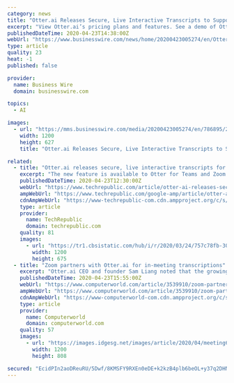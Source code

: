 ```yaml
---
category: news
title: "Otter.ai Releases Secure, Live Interactive Transcripts to Support Remote Work and Distance Learning"
excerpt: "View Otter.ai’s pricing plans and features. See a demo of Otter.ai Live Video Meeting Notes for Zoom, check out the Quick Start Guide, or sign up here for Otter for Teams. Otter.ai creates award-winning technologies and products that make valuable information from voice conversations instantly accessible and actionable. The Otter Voice ..."
publishedDateTime: 2020-04-23T14:38:00Z
webUrl: "https://www.businesswire.com/news/home/20200423005274/en/Otter.ai-Releases-Secure-Live-Interactive-Transcripts-Support"
type: article
quality: 23
heat: -1
published: false

provider:
  name: Business Wire
  domain: businesswire.com

topics:
  - AI

images:
  - url: "https://mms.businesswire.com/media/20200423005274/en/786895/23/4347043_Otter_Zoom_logo.jpg"
    width: 1200
    height: 627
    title: "Otter.ai Releases Secure, Live Interactive Transcripts to Support Remote Work and Distance Learning"

related:
  - title: "Otter.ai releases secure, live interactive transcripts for collaboration platforms"
    excerpt: "The new feature is available to Otter for Teams and Zoom subscribers with additional video collaboration integrations planned. Voice transcription company Otter.ai has rolled out a new Live Video Meeting Notes feature, which enables participants to open a secure, live interactive transcript directly from a video conference, or after a meeting ..."
    publishedDateTime: 2020-04-23T12:30:00Z
    webUrl: "https://www.techrepublic.com/article/otter-ai-releases-secure-live-interactive-transcripts-for-collaboration-platforms/"
    ampWebUrl: "https://www.techrepublic.com/google-amp/article/otter-ai-releases-secure-live-interactive-transcripts-for-collaboration-platforms/"
    cdnAmpWebUrl: "https://www-techrepublic-com.cdn.ampproject.org/c/s/www.techrepublic.com/google-amp/article/otter-ai-releases-secure-live-interactive-transcripts-for-collaboration-platforms/"
    type: article
    provider:
      name: TechRepublic
      domain: techrepublic.com
    quality: 81
    images:
      - url: "https://tr1.cbsistatic.com/hub/i/r/2020/03/24/757c78fb-3099-49b8-8845-3ab72d4964d8/thumbnail/1200x675/1cdb1f301471faa092025ad26e671b30/zoom.jpg"
        width: 1200
        height: 675
  - title: "Zoom partners with Otter.ai for in-meeting transcriptions"
    excerpt: "Otter.ai CEO and founder Sam Liang noted that the growing need for virtual meetings because ... Become a Microsoft Office 365 administrator in record time with this quick start course from PluralSight.] Those integrations are important, said Zeus Kerravala, principal analyst at ZK Research. “For Zoom, it's valuable because, although they ..."
    publishedDateTime: 2020-04-23T15:55:00Z
    webUrl: "https://www.computerworld.com/article/3539910/zoom-partners-with-otterai-for-in-meeting-transcriptions.html"
    ampWebUrl: "https://www.computerworld.com/article/3539910/zoom-partners-with-otterai-for-in-meeting-transcriptions.amp.html"
    cdnAmpWebUrl: "https://www-computerworld-com.cdn.ampproject.org/c/s/www.computerworld.com/article/3539910/zoom-partners-with-otterai-for-in-meeting-transcriptions.amp.html"
    type: article
    provider:
      name: Computerworld
      domain: computerworld.com
    quality: 57
    images:
      - url: "https://images.idgesg.net/images/article/2020/04/meeting6-100837792-large.jpg"
        width: 1200
        height: 808

secured: "EcidPIn2aoDReuRU/5Dwf/8KMSFY9RXEn0eDE+k2kzB4plb6beOL+y37q2DHNWw+zqfrKbeYejOOuHeIurwOI/yrAUeyz3p6+1qEZ0ah1af5K9SHoYFDA8rNURc4mrGvhWj0laBDWUmjFX0OW6BHza7PIJ3n45PqrMCVvfQ7WSJBrAkT+awRhHHz+5BNaVREc8TtV9TfiTgC1JeT5GES/UGJU7fJls3Y00/UuHf7kjYmzMI1c2zeEG8EgcoXsQB0uS/4hDa+JUs8P/xuAz7KmaaVoUz8wA4hjDLHF0zENE+Tuhgn2A+SCNCi6T5dn3tv;KBc8F5K0o8M5dSfGfSNDWw=="
---
```



